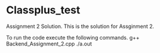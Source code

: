 # Classplus_test
Assignment 2 Solution.
This is the solution for Assginment 2.

To run the code execute the following commands.
g++ Backend_Assignment_2.cpp
./a.out
